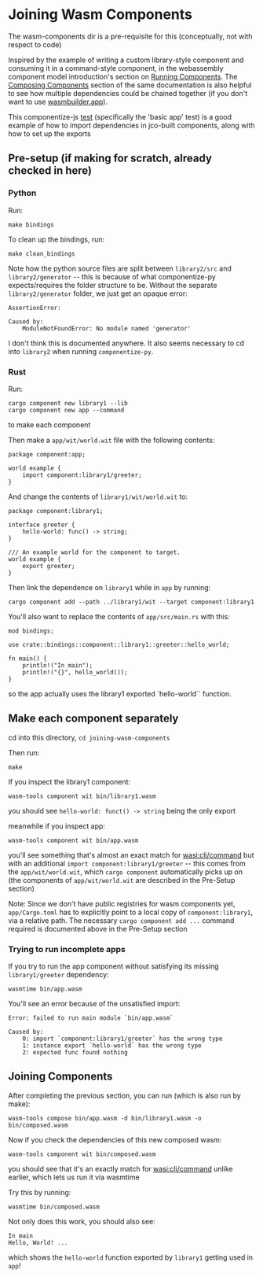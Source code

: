 # Joining Wasm Components

The wasm-components dir is a pre-requisite for this (conceptually, not with respect to code)

Inspired by the example of writing a custom library-style component and consuming it in a command-style component, in the webassembly component model introduction's section on [Running Components](https://component-model.bytecodealliance.org/creating-and-consuming/running.html#running-components-with-custom-exports). The [Composing Components](https://component-model.bytecodealliance.org/creating-and-consuming/composing.html) section of the same documentation is also helpful to see how multiple dependencies could be chained together (if you don't want to use [wasmbuilder.app](https://wasmbuilder.app/)).

This componentize-js [test](https://github.com/bytecodealliance/ComponentizeJS/blob/main/test/test.js) (specifically the 'basic app' test) is a good example of how to import dependencies in jco-built components, along with how to set up the exports

## Pre-setup (if making for scratch, already checked in here)

### Python
Run:
```
make bindings
```

To clean up the bindings, run:
```
make clean_bindings
```

Note how the python source files are split between `library2/src` and `library2/generator` -- this is because of what componentize-py expects/requires the folder structure to be. Without the separate `library2/generator` folder, we just get an opaque error:
```
AssertionError: 

Caused by:
    ModuleNotFoundError: No module named 'generator'
```
I don't think this is documented anywhere. It also seems necessary to cd into `library2` when running `componentize-py`.

### Rust
Run:
```
cargo component new library1 --lib
cargo component new app --command
```
to make each component

Then make a `app/wit/world.wit` file with the following contents:
```
package component:app;

world example {
    import component:library1/greeter;
}
```

And change the contents of `library1/wit/world.wit` to:
```
package component:library1;

interface greeter {
    hello-world: func() -> string;
}

/// An example world for the component to target.
world example {
    export greeter;
}
```

Then link the dependence on `library1` while in `app` by running:
```
cargo component add --path ../library1/wit --target component:library1
```

You'll also want to replace the contents of `app/src/main.rs` with this:
```
mod bindings;

use crate::bindings::component::library1::greeter::hello_world;

fn main() {
    println!("In main");
    println!("{}", hello_world());
}
```
so the app actually uses the library1 exported `hello-world`` function.

## Make each component separately

cd into this directory, `cd joining-wasm-components`

Then run:
```
make
```

If you inspect the library1 component:
```
wasm-tools component wit bin/library1.wasm
```
you should see `hello-world: funct() -> string` being the only export

meanwhile if you inspect app:
```
wasm-tools component wit bin/app.wasm
```
you'll see something that's almost an exact match for [wasi:cli/command](https://github.com/WebAssembly/wasi-cli/blob/main/wit/command.wit)
but with an additional `import component:library1/greeter` -- this comes from the `app/wit/world.wit`, which `cargo component` automatically picks up on (the components of `app/wit/world.wit` are described in the Pre-Setup section)

Note: Since we don't have public registries for wasm components yet, `app/Cargo.toml` has to explicitly point to a local copy of `component:library1`, via a relative path. The necessary `cargo component add ...` command required is documented above in the Pre-Setup section

### Trying to run incomplete apps
If you try to run the app component without satisfying its missing `library1/greeter` dependency:
```
wasmtime bin/app.wasm 
```

You'll see an error because of the unsatisfied import:
```
Error: failed to run main module `bin/app.wasm`

Caused by:
    0: import `component:library1/greeter` has the wrong type
    1: instance export `hello-world` has the wrong type
    2: expected func found nothing
```

## Joining Components

After completing the previous section, you can run (which is also run by make):
```
wasm-tools compose bin/app.wasm -d bin/library1.wasm -o bin/composed.wasm
```

Now if you check the dependencies of this new composed wasm:
```
wasm-tools component wit bin/composed.wasm
```
you should see that it's an exactly match for [wasi:cli/command](https://github.com/WebAssembly/wasi-cli/blob/main/wit/command.wit) unlike earlier, which lets us run it via wasmtime

Try this by running:
```
wasmtime bin/composed.wasm
```

Not only does this work, you should also see:
```
In main
Hello, World! ...
```
which shows the `hello-world` function exported by `library1` getting used in `app`!
